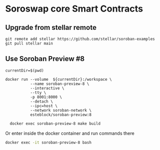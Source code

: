 # Soroswap core Smart Contracts

## Upgrade from stellar remote
```
git remote add stellar https://github.com/stellar/soroban-examples
git pull stellar main
```

## Use Soroban Preview #8
```
currentDir=$(pwd)

docker run --volume  ${currentDir}:/workspace \
           --name soroban-preview-8 \
           --interactive \
           --tty \
           -p 8001:8000 \
           --detach \
           --ipc=host \
           --network soroban-network \
           esteblock/soroban-preview:8

```

```bash
  docker exec soroban-preview-8 make build
```

Or enter inside the docker container and run commands there
```bash
docker exec -it soroban-preview-8 bash

```